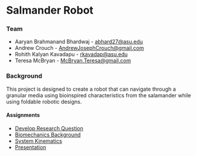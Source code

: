 # Salmander Robot
 
### Team
   + Aaryan Brahmanand Bhardwaj - abhard27@asu.edu
   + Andrew Crouch - AndrewJosephCrouch@gmail.com
   + Rohith Kalyan Kavadapu - rkavadap@asu.edu
   + Teresa McBryan - McBryan.Teresa@gmail.com
 
 ### Background
 This project is designed to create a robot that can navigate through a granular media using bioinspired characteristics from the salamander while using foldable robotic designs.
 
#### Assignments 
   + [Develop Research Question](/Research%20Question%20.pdf)
   + [Biomechanics Background](/BioMechanics%20Background.pdf)
   + [System Kinematics](/systemKinematics.pdf)
   + [Presentation](/Presentation.md)
